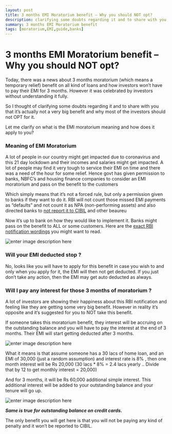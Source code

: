 ```yaml
---
layout: post
title: 3 months EMI Moratorium benefit – Why you should NOT opt?
description: clarifying some doubts regarding it and to share with you that it’s actually not a very big benefit and why most of the investors should not OPT for it
summary: 3 months EMI Moratorium benefit
tags: [moratorium,EMI,guide,banks]
---
```


# 3 months EMI Moratorium benefit – Why you should NOT opt?

Today, there was a news about 3 months moratorium (which means a temporary relief) benefit on all kind of loans and how investors won’t have to pay their EMI for 3 months. However it was celebrated by investors without understanding it fully.

So I thought of clarifying some doubts regarding it and to share with you that it’s actually not a very big benefit and why most of the investors should not OPT for it.

Let me clarify on what is the EMI moratorium meaning and how does it apply to you?

### Meaning of EMI Moratorium

A lot of people in our country might get impacted due to coronavirus and this 21 day lockdown and their incomes and salaries might get impacted. A lot of people may find it very tough to service their EMI on time and there was a need of the hour for some relief. Hence govt has given permission to banks, NBFC’s and housing finance companies to consider an EMI moratorium and pass on the benefit to the customers

Which simply means that it’s not a forced rule, but only a permission given to banks if they want to do it. RBI will not count those missed EMI payments as “defaults” and not count it as NPA (non-performing assets) and also directed banks to  [not report it to CIBIL](https://www.jagoinvestor.com/2011/07/cibil-report.html)  and other beaureu

Now it’s up to bank on how they would like to implement it. Banks might pass on the benefit to ALL or some customers. Here are the  [exact RBI notification wordings](https://www.jagoinvestor.com/wp-content/uploads/files/emi-moratorium-rbi-notification.pdf)  you might want to read.

![enter image description here](https://www.jagoinvestor.com/wp-content/uploads/files/EMI-moratorium-RBI.png)

### **Will your EMI deducted stop ?**

No, looks like you will have to apply for this benefit in case you wish to and only when you apply for it, the EMI will then not get deducted. If you just don’t take any action, then the EMI may get auto deducted as always.

### Will I pay any interest for those 3 months of moratorium ?

A lot of investors are showing their happiness about this RBI notification and feeling like they are getting some very big benefit. However in reality it’s opposite and it’s suggested for you to NOT take this benefit.

If someone takes this moratorium benefit, they interest will be accruing on the outstanding balance and you will have to pay the interest at the end of 3 months. Their EMI will start getting deducted after 3 months.


![enter image description here](https://www.jagoinvestor.com/wp-content/uploads/files/EMI-moratorium-interest-1.png)

What it means is that assume someone has a 30 lacs of home loan, and an EMI of 30,000 (just a random assumption) and interest rate is 8% , then one month interest will be Rs 20,000 (30 lacs * 8% = 2.4 lacs yearly .. Divide that by 12 to get monthly interest = 20,000)

And for 3 months, it will be Rs 60,000 additional simple interest. This additional interest will be added to your outstanding balance and your tenure will go up.

![enter image description here](https://www.jagoinvestor.com/wp-content/uploads/files/EMI-moratorium-interest.png)

_**Same is true for outstanding balance on credit cards.**_

The only benefit you will get here is that you will not be paying any kind of penalty and it won’t be reported to CIBIL.

